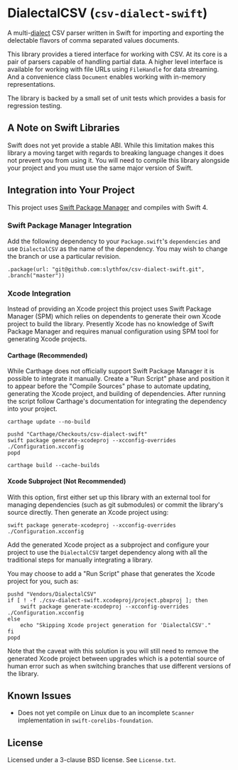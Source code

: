 # DialectalCSV (`csv-dialect-swift`)

A multi-[dialect](https://frictionlessdata.io/specs/csv-dialect/) CSV parser written in Swift for importing and exporting the delectable flavors of comma separated values documents.

This library provides a tiered interface for working with CSV. At its core is a pair of parsers capable of handling partial data. A higher level interface is available for working with file URLs using `FileHandle` for data streaming. And a convenience class `Document` enables working with in-memory representations.

The library is backed by a small set of unit tests which provides a basis for regression testing.

## A Note on Swift Libraries
Swift does not yet provide a stable ABI. While this limitation makes this library a moving target with regards to breaking language changes it does not prevent you from using it. You will need to compile this library alongside your project and you must use the same major version of Swift.

## Integration into Your Project
This project uses [Swift Package Manager](https://swift.org/package-manager/) and compiles with Swift 4.

### Swift Package Manager Integration
Add the following dependency to your `Package.swift`'s `dependencies` and use `DialectalCSV` as the name of the dependency. You may wish to change the branch or use a particular revision.

	.package(url: "git@github.com:slythfox/csv-dialect-swift.git", .branch("master"))

### Xcode Integration
Instead of providing an Xcode project this project uses Swift Package Manager (SPM) which relies on dependents to generate their own Xcode project to build the library. Presently Xcode has no knowledge of Swift Package Manager and requires manual configuration using SPM tool for generating Xcode projects.

#### Carthage (Recommended)
While Carthage does not officially support Swift Package Manager it is possible to integrate it manually. Create a "Run Script" phase and position it to appear before the "Compile Sources" phase to automate updating, generating the Xcode project, and building of dependencies. After running the script follow Carthage's documentation for integrating the dependency into your project.

	carthage update --no-build

	pushd "Carthage/Checkouts/csv-dialect-swift"
	swift package generate-xcodeproj --xcconfig-overrides ./Configuration.xcconfig
	popd

	carthage build --cache-builds

#### Xcode Subproject (Not Recommended)
With this option, first either set up this library with an external tool for managing dependencies (such as git submodules) or commit the library's source directly. Then generate an Xcode project using:

	swift package generate-xcodeproj --xcconfig-overrides ./Configuration.xcconfig

Add the generated Xcode project as a subproject and configure your project to use the `DialectalCSV` target dependency along with all the traditional steps for manually integrating a library.

You may choose to add a "Run Script" phase that generates the Xcode project for you, such as:

	pushd "Vendors/DialectalCSV"
	if [ ! -f ./csv-dialect-swift.xcodeproj/project.pbxproj ]; then
		swift package generate-xcodeproj --xcconfig-overrides ./Configuration.xcconfig
	else
		echo "Skipping Xcode project generation for 'DialectalCSV'."
	fi
	popd

Note that the caveat with this solution is you will still need to remove the generated Xcode project between upgrades which is a potential source of human error such as when switching branches that use different versions of the library.

## Known Issues
 * Does not yet compile on Linux due to an incomplete `Scanner` implementation in `swift-corelibs-foundation`.

## License
Licensed under a 3-clause BSD license. See `License.txt`.
